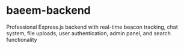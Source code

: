 # baeem-backend
Professional Express.js backend with real-time beacon tracking, chat system, file uploads, user authentication, admin panel, and search functionality

